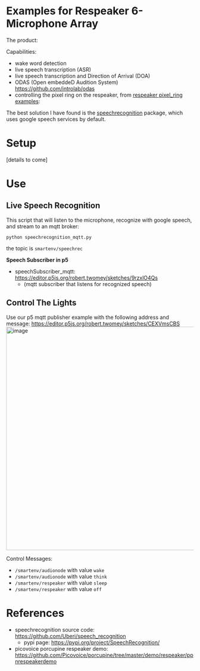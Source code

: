 # Examples for Respeaker 6-Microphone Array
The product: 

Capabilities:
- wake word detection
- live speech transcription (ASR)
- live speech transcription and Direction of Arrival (DOA)
- ODAS (Open embeddeD Audition System) https://github.com/introlab/odas
- controlling the pixel ring on the respeaker, from [respeaker pixel_ring examples](https://github.com/respeaker/pixel_ring/blob/master/examples/respeaker_4mic_array.py):

The best solution I have found is the [speechrecognition](https://pypi.org/project/SpeechRecognition/) package, which uses google speech services by default.


# Setup

[details to come]

# Use

## Live Speech Recognition
This script that will listen to the microphone, recognize with google speech, and stream to an mqtt broker:

`python speechrecognition_mqtt.py`

the topic is `smartenv/speechrec`

__Speech Subscriber in p5__ 

- speechSubscriber_mqtt: https://editor.p5js.org/robert.twomey/sketches/9rzxlO4Qs
  - (mqtt subscriber that listens for recognized speech)

## Control The Lights
Use our p5 mqtt publisher example with the following address and message: https://editor.p5js.org/robert.twomey/sketches/CEXVmsCBS
<img width="600" alt="image" src="https://user-images.githubusercontent.com/1598545/155911682-2b705b31-fd37-4f91-b8c5-f247b3f44e58.png">

Control Messages:
  - `/smartenv/audionode` with value `wake`
  - `/smartenv/audionode` with value `think`
  - `/smartenv/respeaker` with value `sleep`
  - `/smartenv/respeaker` with value `off`

# References
- speechrecognition source code: https://github.com/Uberi/speech_recognition
  - pypi page: https://pypi.org/project/SpeechRecognition/
- picovoice porcupine respeaker demo: https://github.com/Picovoice/porcupine/tree/master/demo/respeaker/ppnrespeakerdemo
